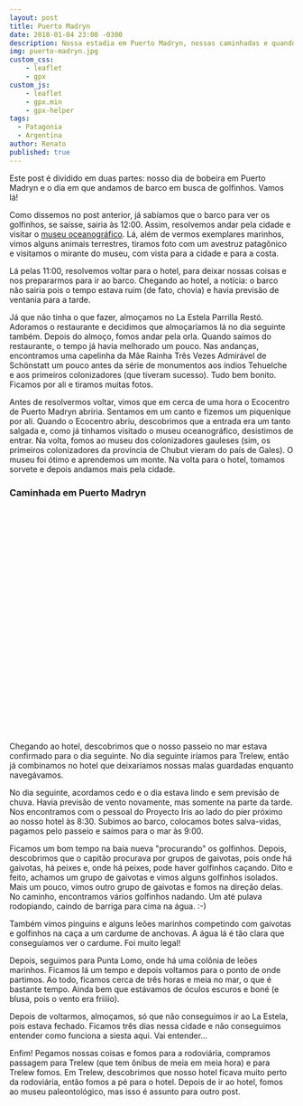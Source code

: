 ```yaml
---
layout: post
title: Puerto Madryn
date: 2018-01-04 23:00 -0300
description: Nossa estadia em Puerto Madryn, nossas caminhadas e quando vimos golfinhos!
img: puerto-madryn.jpg
custom_css:
    - leaflet
    - gpx
custom_js:
    - leaflet
    - gpx.min
    - gpx-helper
tags:
  - Patagonia
  - Argentina
author: Renato
published: true
---
```


Este post é dividido em duas partes: nosso dia de bobeira em Puerto Madryn
e o dia em que andamos de barco em busca de golfinhos. Vamos lá!

Como dissemos no post anterior, já sabíamos que o barco para ver os golfinhos,
se saísse, sairia às 12:00. Assim, resolvemos andar pela cidade e visitar
o [museu
oceanográfico](https://www.interpatagonia.com/puertomadryn/museo-ciencias-naturales-oceanografico.html).
Lá, além de vermos exemplares marinhos, vimos alguns animais terrestres,
tiramos foto com um avestruz patagônico e visitamos o mirante do museu, com
vista para a cidade e para a costa.

Lá pelas 11:00, resolvemos voltar para o hotel, para deixar nossas coisas e nos
prepararmos para ir ao barco. Chegando ao hotel, a notícia: o barco não sairia
pois o tempo estava ruim (de fato, chovia) e havia previsão de ventania para
a tarde.

Já que não tinha o que fazer, almoçamos no La Estela Parrilla Restó. Adoramos
o restaurante e decidimos que almoçaríamos lá no dia seguinte também. Depois do
almoço, fomos andar pela orla. Quando saímos do restaurante, o tempo já havia
melhorado um pouco. Nas andanças, encontramos uma capelinha da Mãe Rainha Três
Vezes Admirável de Schönstatt um pouco antes da série de monumentos aos índios
Tehuelche e aos primeiros colonizadores (que tiveram sucesso). Tudo bem bonito.
Ficamos por ali e tiramos muitas fotos.

Antes de resolvermos voltar, vimos que em cerca de uma hora o Ecocentro de
Puerto Madryn abriria. Sentamos em um canto e fizemos um piquenique por ali.
Quando o Ecocentro abriu, descobrimos que a entrada era um tanto salgada e,
como já tínhamos visitado o museu oceanográfico, desistimos de entrar. Na
volta, fomos ao museu dos colonizadores gauleses (sim, os primeiros
colonizadores da província de Chubut vieram do país de Gales). O museu foi
ótimo e aprendemos um monte. Na volta para o hotel, tomamos sorvete e depois
andamos mais pela cidade.

<div class="gpx" id="gpx">
 <h3>Caminhada em Puerto Madryn</h3>
 <span class="start"></span>

 <div id="map" class="map leaflet-container" style="height: 400px; position:relative;"></div>

 <div style="display: none;">
  <ul class="info">
   <li>Distância:&nbsp;<span class="distance"></span>&nbsp;m</li>&mdash; 
   <li>Duração:&nbsp;<span class="duration"></span></li>&mdash; 
   <li>Passo:&nbsp;<span class="pace"></span>/km</li>&mdash; 
   <li>Velocidade:&nbsp;<span class="speed"></span>/km</li>&mdash;
  </ul>
 </div>
</div>

<script>
    var gpx = '{{site.baseurl}}/assets/gpx/2018-01-04-puerto-madryn.gpx';
    display_gpx('gpx', 'map', gpx);
</script>

Chegando ao hotel, descobrimos que o nosso passeio no mar estava confirmado
para o dia seguinte. No dia seguinte iríamos para Trelew, então já combinamos
no hotel que deixaríamos nossas malas guardadas enquanto navegávamos.

No dia seguinte, acordamos cedo e o dia estava lindo e sem previsão de chuva.
Havia previsão de vento novamente, mas somente na parte da tarde. Nos
encontramos com o pessoal do Proyecto Iris ao lado do píer próximo ao nosso
hotel às 8:30. Subimos ao barco, colocamos botes salva-vidas, pagamos pelo
passeio e saímos para o mar às 9:00.

Ficamos um bom tempo na baía nueva "procurando" os golfinhos. Depois,
descobrimos que o capitão procurava por grupos de gaivotas, pois onde há
gaivotas, há peixes e, onde há peixes, pode haver golfinhos caçando. Dito
e feito, achamos um grupo de gaivotas e vimos alguns golfinhos isolados. Mais
um pouco, vimos outro grupo de gaivotas e fomos na direção delas. No caminho,
encontramos vários golfinhos nadando. Um até pulava rodopiando, caindo de
barriga para cima na água. :-)

Também vimos pinguins e alguns leões marinhos competindo com gaivotas
e golfinhos na caça a um cardume de anchovas. A água lá é tão clara que
conseguíamos ver o cardume. Foi muito legal!

Depois, seguimos para Punta Lomo, onde há uma colônia de leões marinhos.
Ficamos lá um tempo e depois voltamos para o ponto de onde partimos. Ao todo,
ficamos cerca de três horas e meia no mar, o que é bastante tempo. Ainda bem
que estávamos de óculos escuros e boné (e blusa, pois o vento era friiiio).

Depois de voltarmos, almoçamos, só que não conseguimos ir ao La Estela, pois
estava fechado. Ficamos três dias nessa cidade e não conseguimos entender como
funciona a siesta aqui. Vai entender...

Enfim! Pegamos nossas coisas e fomos para a rodoviária, compramos passagem para
Trelew (que tem ônibus de meia em meia hora) e para Trelew fomos. Em Trelew,
descobrimos que nosso hotel ficava muito perto da rodoviária, então fomos a pé
para o hotel. Depois de ir ao hotel, fomos ao museu paleontológico, mas isso
é assunto para outro post.
